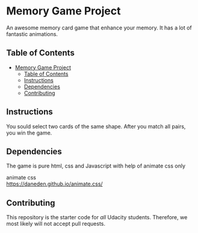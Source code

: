 # Memory Game Project

An awesome memory card game that enhance your memory. It has a lot of fantastic animations.

## Table of Contents

- [Memory Game Project](#memory-game-project)
  - [Table of Contents](#table-of-contents)
  - [Instructions](#instructions)
  - [Dependencies](#dependencies)
  - [Contributing](#contributing)

## Instructions

You sould select two cards of the same shape. After you match all pairs, you win the game.

## Dependencies

The game is pure html, css and Javascript with help of animate css only 

animate css  
https://daneden.github.io/animate.css/

## Contributing

This repository is the starter code for _all_ Udacity students. Therefore, we most likely will not accept pull requests.

